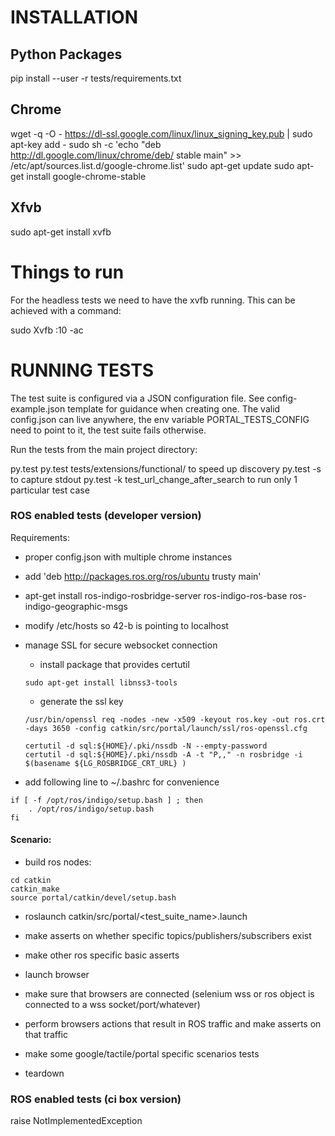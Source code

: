 INSTALLATION
=============

Python Packages
--------------

pip install --user -r tests/requirements.txt

Chrome
--------------

wget -q -O - https://dl-ssl.google.com/linux/linux_signing_key.pub | sudo apt-key add -
sudo sh -c 'echo "deb http://dl.google.com/linux/chrome/deb/ stable main" >> /etc/apt/sources.list.d/google-chrome.list'
sudo apt-get update
sudo apt-get install google-chrome-stable

Xfvb
--------------
 
sudo apt-get install xvfb

Things to run
==============

For the headless tests we need to have the xvfb running. This can be achieved with a command: 

sudo Xvfb :10 -ac

RUNNING TESTS
==============

The test suite is configured via a JSON configuration file.
See config-example.json template for guidance
when creating one.
The valid config.json can live anywhere, the env
variable PORTAL_TESTS_CONFIG need to point to it,
the test suite fails otherwise.

Run the tests from the main project directory:

py.test
py.test tests/extensions/functional/ to speed up discovery
py.test -s to capture stdout
py.test -k test_url_change_after_search to run only 1 particular test case

### ROS enabled tests (developer version)

Requirements:

- proper config.json with multiple chrome instances
- add 'deb http://packages.ros.org/ros/ubuntu trusty main'
- apt-get install ros-indigo-rosbridge-server ros-indigo-ros-base ros-indigo-geographic-msgs
- modify /etc/hosts so 42-b is pointing to localhost
- manage SSL for secure websocket connection
  - install package that provides certutil
  ```
  sudo apt-get install libnss3-tools
  ```
  - generate the ssl key
  ```
  /usr/bin/openssl req -nodes -new -x509 -keyout ros.key -out ros.crt -days 3650 -config catkin/src/portal/launch/ssl/ros-openssl.cfg
  ```

  ```
  certutil -d sql:${HOME}/.pki/nssdb -N --empty-password
  certutil -d sql:${HOME}/.pki/nssdb -A -t "P,," -n rosbridge -i $(basename ${LG_ROSBRIDGE_CRT_URL} )
  ```

- add following line to ~/.bashrc for convenience
```
if [ -f /opt/ros/indigo/setup.bash ] ; then
    . /opt/ros/indigo/setup.bash
fi
```

#### Scenario:

- build ros nodes:

```
cd catkin
catkin_make
source portal/catkin/devel/setup.bash
```

- roslaunch catkin/src/portal/<test_suite_name>.launch

- make asserts on whether specific topics/publishers/subscribers exist
- make other ros specific basic asserts
- launch browser
- make sure that browsers are connected (selenium wss or ros object is connected to a wss socket/port/whatever)
- perform browsers actions that result in ROS traffic and make asserts on that traffic
- make some google/tactile/portal specific scenarios tests

- teardown

### ROS enabled tests (ci box version)

raise NotImplementedException

